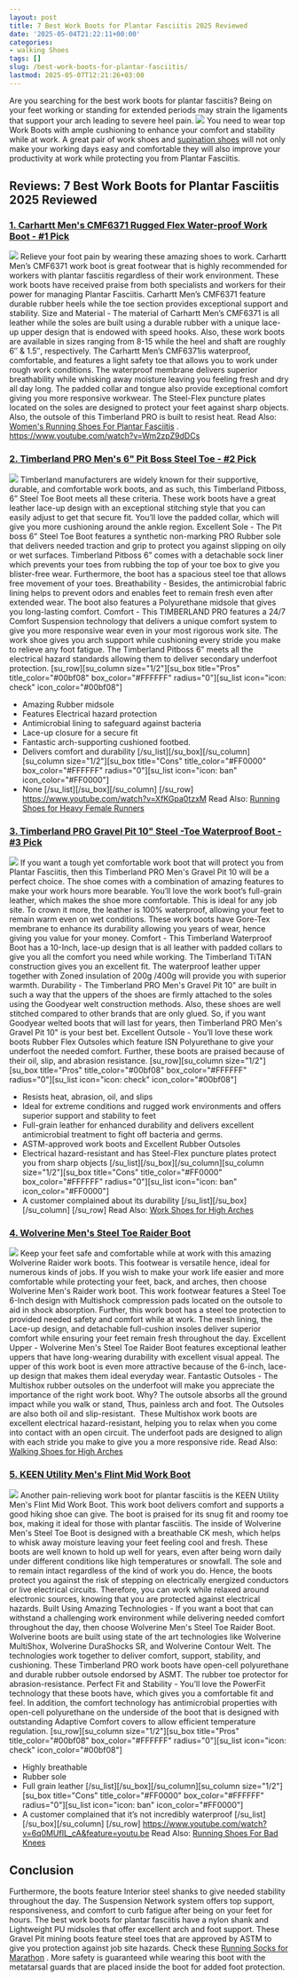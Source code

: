 ```yaml
---
layout: post
title: 7 Best Work Boots for Plantar Fasciitis 2025 Reviewed
date: '2025-05-04T21:22:11+00:00'
categories:
- walking Shoes
tags: []
slug: /best-work-boots-for-plantar-fasciitis/
lastmod: 2025-05-07T12:21:26+03:00
---
```


Are you searching for the
best work boots for plantar fasciitis?
Being on your feet working or standing for extended periods may strain the ligaments that support your arch leading to severe heel pain.
![](/assets/img/img/)
You need to wear top Work Boots with ample cushioning to enhance your comfort and stability while at work.
A great pair of work shoes and
[supination shoes](https://pestpolicy.com/best-shoes-for-supination-and-underpronation/)
will not only make your working days easy and comfortable they will also improve your productivity at work while protecting you from Plantar Fasciitis.
## Reviews: 7 Best Work Boots for Plantar Fasciitis 2025 Reviewed
### [1. Carhartt Men's CMF6371 Rugged Flex Water-proof Work Boot - #1 Pick](https://www.amazon.com/dp/B00IM5F6A4/?tag=p-policy-20)
![](/assets/img/e/ir)
Relieve your foot pain by wearing these amazing shoes to work. Carhartt Men’s CMF6371 work boot is great footwear that is highly recommended for workers with plantar fasciitis regardless of their work environment.
[](https://www.amazon.com/dp/B00IM5F6A4/?tag=p-policy-20)
[](https://www.amazon.com/dp/B01BF3WUP8/?tag=p-policy-20)
[](https://www.amazon.com/dp/B0177AVE9G/?tag=p-policy-20)
[](https://www.amazon.com/dp/B00MDVLOBS/?tag=p-policy-20)
[](https://www.amazon.com/dp/B00MV8MWEQ/?tag=p-policy-20)
These work boots have received praise from both specialists and workers for their power for managing Plantar Fasciitis. Carhartt Men’s CMF6371 feature durable rubber heels while the toe section provides exceptional support and stability.
Size and Material - The material of Carhartt Men’s CMF6371 is all leather while the soles are built using a durable rubber with a unique lace-up upper design that is endowed with speed hooks.
Also, these work boots are available in sizes ranging from 8-15 while the heel and shaft are roughly 6″ & 1.5″, respectively. The Carhartt Men’s CMF6371is waterproof, comfortable, and features a light safety toe that allows you to work under rough work conditions.
The waterproof membrane delivers superior breathability while whisking away moisture leaving you feeling fresh and dry all day long. The padded collar and tongue also provide exceptional comfort giving you more responsive workwear.
The Steel-Flex puncture plates located on the soles are designed to protect your feet against sharp objects. Also, the outsole of this Timberland PRO is built to resist heat. Read Also:
[Women's Running Shoes For Plantar Fasciitis](https://pestpolicy.com/best-womens-running-shoes-for-plantar-fasciitis/)
.
https://www.youtube.com/watch?v=Wm2zpZ9dDCs
### [2. Timberland PRO Men's 6" Pit Boss Steel Toe - #2 Pick](https://www.amazon.com/dp/B000XET9ZU/?tag=p-policy-20)
![](/assets/img/e/ir)
Timberland manufacturers are widely known for their supportive, durable, and comfortable work boots, and as such, this Timberland Pitboss, 6” Steel Toe Boot meets all these criteria.
[](https://www.amazon.com/dp/B000XET9ZU/?tag=p-policy-20)
[](https://www.amazon.com/dp/B01BF3WUP8/?tag=p-policy-20)
[](https://www.amazon.com/dp/B0177AVE9G/?tag=p-policy-20)
[](https://www.amazon.com/dp/B00MDVLOBS/?tag=p-policy-20)
[](https://www.amazon.com/dp/B00MV8MWEQ/?tag=p-policy-20)
These work boots have a great leather lace-up design with an exceptional stitching style that you can easily adjust to get that secure fit. You’ll love the padded collar, which will give you more cushioning around the ankle region.
Excellent Sole - The Pit boss 6” Steel Toe Boot features a synthetic non-marking PRO Rubber sole that delivers needed traction and grip to protect you against slipping on oily or wet surfaces.
Timberland Pitboss 6” comes with a detachable sock liner which prevents your toes from rubbing the top of your toe box to give you blister-free wear. Furthermore, the boot has a spacious steel toe that allows free movement of your toes.
Breathability - Besides, the antimicrobial fabric lining helps to prevent odors and enables feet to remain fresh even after extended wear. The boot also features a Polyurethane midsole that gives you long-lasting comfort.
Comfort - This TIMBERLAND PRO features a 24/7 Comfort Suspension technology that delivers a unique comfort system to give you more responsive wear even in your most rigorous work site.
The work shoe gives you arch support while cushioning every stride you make to relieve any foot fatigue. The Timberland Pitboss 6” meets all the electrical hazard standards allowing them to deliver secondary underfoot protection.
[su_row][su_column size="1/2"][su_box title="Pros" title_color="#00bf08" box_color="#FFFFFF" radius="0"][su_list icon="icon: check" icon_color="#00bf08"]
- Amazing Rubber midsole
- Features Electrical hazard protection
- Antimicrobial lining to safeguard against bacteria
- Lace-up closure for a secure fit
- Fantastic arch-supporting cushioned footbed.
- Delivers comfort and durability
[/su_list][/su_box][/su_column][su_column size="1/2"][su_box title="Cons" title_color="#FF0000" box_color="#FFFFFF" radius="0"][su_list icon="icon: ban" icon_color="#FF0000"]
- None
[/su_list][/su_box][/su_column] [/su_row]
https://www.youtube.com/watch?v=XfKGpa0tzxM
Read Also:
[Running Shoes for Heavy Female Runners](https://pestpolicy.com/best-running-shoes-for-heavy-female-runners/)
### [3. Timberland PRO Gravel Pit 10" Steel -Toe Waterproof Boot - #3 Pick](https://www.amazon.com/dp/B001GB35KE/?tag=p-policy-20)
![](/assets/img/e/ir)
If you want a tough yet comfortable work boot that will protect you from Plantar Fasciitis, then this Timberland PRO Men's Gravel Pit 10 will be a perfect choice.
[](https://www.amazon.com/dp/B001GB35KE/?tag=p-policy-20)
[](https://www.amazon.com/dp/B01BF3WUP8/?tag=p-policy-20)
[](https://www.amazon.com/dp/B0177AVE9G/?tag=p-policy-20)
[](https://www.amazon.com/dp/B00MDVLOBS/?tag=p-policy-20)
[](https://www.amazon.com/dp/B00MV8MWEQ/?tag=p-policy-20)
The shoe comes with a combination of amazing features to make your work hours more bearable. You’ll love the work boot’s full-grain leather, which makes the shoe more comfortable. This is ideal for any job site.
To crown it more, the leather is 100% waterproof, allowing your feet to remain warm even on wet conditions. These work boots have Gore-Tex membrane to enhance its durability allowing you years of wear, hence giving you value for your money.
Comfort - This Timberland Waterproof Boot has a 10-Inch, lace-up design that is all leather with padded collars to give you all the comfort you need while working.
The Timberland TiTAN construction gives you an excellent fit. The waterproof leather upper together with Zoned insulation of 200g /400g will provide you with superior warmth.
Durability - The Timberland PRO Men's Gravel Pit 10" are built in such a way that the uppers of the shoes are firmly attached to the soles using the Goodyear welt construction methods.
Also, these shoes are well stitched compared to other brands that are only glued. So, if you want Goodyear welted boots that will last for years, then Timberland PRO Men's Gravel Pit 10" is your best bet.
Excellent Outsole - You’ll love these work boots Rubber Flex Outsoles which feature ISN Polyurethane to give your underfoot the needed comfort. Further, these boots are praised because of their oil, slip, and abrasion resistance.
[su_row][su_column size="1/2"][su_box title="Pros" title_color="#00bf08" box_color="#FFFFFF" radius="0"][su_list icon="icon: check" icon_color="#00bf08"]
- Resists heat, abrasion, oil, and slips
- Ideal for extreme conditions and rugged work environments and offers superior support and stability to feet
- Full-grain leather for enhanced durability and delivers excellent antimicrobial treatment to fight off bacteria and germs.
- ASTM-approved work boots and Excellent Rubber Outsoles
- Electrical hazard-resistant and has Steel-Flex puncture plates protect you from sharp objects
[/su_list][/su_box][/su_column][su_column size="1/2"][su_box title="Cons" title_color="#FF0000" box_color="#FFFFFF" radius="0"][su_list icon="icon: ban" icon_color="#FF0000"]
- A customer complained about its durability
[/su_list][/su_box][/su_column] [/su_row]
Read Also:
[Work Shoes for High Arches](https://pestpolicy.com/best-work-shoes-for-high-arches/)
### [4. Wolverine Men's Steel Toe Raider Boot](https://www.amazon.com/dp/B0016CV3AW/?tag=p-policy-20)
![](/assets/img/e/ir)
Keep your feet safe and comfortable while at work with this amazing Wolverine Raider work boots. This footwear is versatile hence, ideal for numerous kinds of jobs.
[](https://www.amazon.com/dp/B0016CV3AW/?tag=p-policy-20)
[](https://www.amazon.com/dp/B01BF3WUP8/?tag=p-policy-20)
[](https://www.amazon.com/dp/B0177AVE9G/?tag=p-policy-20)
[](https://www.amazon.com/dp/B00MDVLOBS/?tag=p-policy-20)
[](https://www.amazon.com/dp/B00MV8MWEQ/?tag=p-policy-20)
If you wish to make your work life easier and more comfortable while protecting your feet, back, and arches, then choose Wolverine Men's Raider work boot.
This work footwear features a Steel Toe 6-Inch design with Multishock compression pads located on the outsole to aid in shock absorption. Further, this work boot has a steel toe protection to provided needed safety and comfort while at work.
The mesh lining, the Lace-up design, and detachable full-cushion insoles deliver superior comfort while ensuring your feet remain fresh throughout the day.
Excellent Upper - Wolverine Men's Steel Toe Raider Boot features exceptional leather uppers that have long-wearing durability with excellent visual appeal. The upper of this work boot is even more attractive because of the 6-inch, lace-up design that makes them ideal everyday wear.
Fantastic Outsoles - The Multishox rubber outsoles on the underfoot will make you appreciate the importance of the right work boot. Why? The outsole absorbs all the ground impact while you walk or stand, Thus, painless arch and foot.
The Outsoles are also both oil and slip-resistant.  These Multishox work boots are excellent electrical hazard-resistant, helping you to relax when you come into contact with an open circuit.
The underfoot pads are designed to align with each stride you make to give you a more responsive ride.
Read Also:
[Walking Shoes for High Arches](https://pestpolicy.com/best-walking-shoes-for-high-arches/)
### [5. KEEN Utility Men's Flint Mid Work Boot](https://www.amazon.com/dp/B007KAOFLS/?tag=p-policy-20)
![](/assets/img/e/ir)
Another pain-relieving work boot for plantar fasciitis is the KEEN Utility Men's Flint Mid Work Boot. This work boot delivers comfort and supports a good hiking shoe can give.
[](https://www.amazon.com/dp/B007KAOFLS/?tag=p-policy-20)
[](https://www.amazon.com/dp/B01BF3WUP8/?tag=p-policy-20)
[](https://www.amazon.com/dp/B0177AVE9G/?tag=p-policy-20)
[](https://www.amazon.com/dp/B00MDVLOBS/?tag=p-policy-20)
[](https://www.amazon.com/dp/B00MV8MWEQ/?tag=p-policy-20)
The boot is praised for its snug fit and roomy toe box, making it ideal for those with plantar fasciitis. The inside of Wolverine Men's Steel Toe Boot is designed with a breathable CK mesh, which helps to whisk away moisture leaving your feet feeling cool and fresh.
These boots are well known to hold up well for years, even after being worn daily under different conditions like high temperatures or snowfall. The sole and to remain intact regardless of the kind of work you do.
Hence, the boots protect you against the risk of stepping on electrically energized conductors or live electrical circuits. Therefore, you can work while relaxed around electronic sources, knowing that you are protected against electrical hazards.
Built Using Amazing Technologies - If you want a boot that can withstand a challenging work environment while delivering needed comfort throughout the day, then choose Wolverine Men's Steel Toe Raider Boot.
Wolverine boots are built using state of the art technologies like Wolverine MultiShox, Wolverine DuraShocks SR, and Wolverine Contour Welt. The technologies work together to deliver comfort, support, stability, and cushioning.
These Timberland PRO work boots have open-cell polyurethane and durable rubber outsole endorsed by ASMT. The rubber toe protector for abrasion-resistance. Perfect Fit and Stability - You’ll love the PowerFit technology that these boots have, which gives you a comfortable fit and feel.
In addition, the comfort technology has antimicrobial properties with open-cell polyurethane on the underside of the boot that is designed with outstanding Adaptive Comfort covers to allow efficient temperature regulation.
[su_row][su_column size="1/2"][su_box title="Pros" title_color="#00bf08" box_color="#FFFFFF" radius="0"][su_list icon="icon: check" icon_color="#00bf08"]
- Highly breathable
- Rubber sole
- Full grain leather
[/su_list][/su_box][/su_column][su_column size="1/2"][su_box title="Cons" title_color="#FF0000" box_color="#FFFFFF" radius="0"][su_list icon="icon: ban" icon_color="#FF0000"]
- A customer complained that it’s not incredibly waterproof
[/su_list][/su_box][/su_column] [/su_row]
https://www.youtube.com/watch?v=6q0MUfIL_cA&feature=youtu.be
Read Also:
[Running Shoes For Bad Knees](https://pestpolicy.com/best-running-shoes-for-bad-knees/)
## Conclusion
Furthermore, the boots feature Interior steel shanks to give needed stability throughout the day. The Suspension Network system offers top support, responsiveness, and comfort to curb fatigue after being on your feet for hours.
The best work boots for plantar fasciitis have a nylon shank and Lightweight PU midsoles that offer excellent arch and foot support.
These Gravel Pit mining boots feature steel toes that are approved by ASTM to give you protection against job site hazards. Check these
[Running Socks for Marathon](https://pestpolicy.com/best-running-socks-for-marathon/)
.
More safety is guaranteed while wearing this boot with the metatarsal guards that are placed inside the boot for added foot protection.
